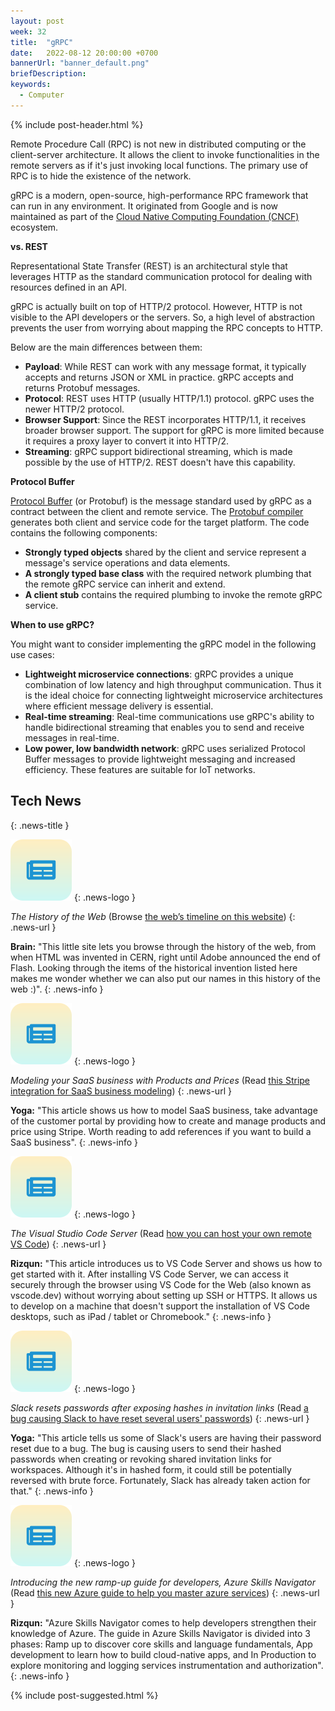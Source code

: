 ```yaml
---
layout: post
week: 32
title:  "gRPC"
date:   2022-08-12 20:00:00 +0700
bannerUrl: "banner_default.png"
briefDescription: 
keywords:
  - Computer
---
```


{% include post-header.html %}

Remote Procedure Call (RPC) is not new in distributed computing or the client-server architecture. It allows the client to invoke functionalities in the remote servers as if it's just invoking local functions. The primary use of RPC is to hide the existence of the network.

gRPC is a modern, open-source, high-performance RPC framework that can run in any environment. It originated from Google and is now maintained as part of the [Cloud Native Computing Foundation (CNCF)](https://www.cncf.io/) ecosystem.

__vs. REST__

Representational State Transfer (REST) is an architectural style that leverages HTTP as the standard communication protocol for dealing with resources defined in an API.

gRPC is actually built on top of HTTP/2 protocol. However, HTTP is not visible to the API developers or the servers. So, a high level of abstraction prevents the user from worrying about mapping the RPC concepts to HTTP.

Below are the main differences between them:

- **Payload**: While REST can work with any message format, it typically accepts and returns JSON or XML in practice. gRPC accepts and returns Protobuf messages.
- **Protocol**: REST uses HTTP (usually HTTP/1.1) protocol. gRPC uses the newer HTTP/2 protocol.
- **Browser Support**: Since the REST incorporates HTTP/1.1, it receives broader browser support. The support for gRPC is more limited because it requires a proxy layer to convert it into HTTP/2.
- **Streaming**: gRPC support bidirectional streaming, which is made possible by the use of HTTP/2. REST doesn't have this capability.

__Protocol Buffer__

[Protocol Buffer](https://developers.google.com/protocol-buffers/) (or Protobuf) is the message standard used by gRPC as a contract between the client and remote service. The [Protobuf compiler](https://github.com/protocolbuffers/protobuf) generates both client and service code for the target platform. The code contains the following components:

- **Strongly typed objects** shared by the client and service represent a message's service operations and data elements.
- **A strongly typed base class** with the required network plumbing that the remote gRPC service can inherit and extend.
- **A client stub** contains the required plumbing to invoke the remote gRPC service.

__When to use gRPC?__

You might want to consider implementing the gRPC model in the following use cases:

- **Lightweight microservice connections**: gRPC provides a unique combination of low latency and high throughput communication. Thus it is the ideal choice for connecting lightweight microservice architectures where efficient message delivery is essential.
- **Real-time streaming**: Real-time communications use gRPC's ability to handle bidirectional streaming that enables you to send and receive messages in real-time.
- **Low power, low bandwidth network**: gRPC uses serialized Protocol Buffer messages to provide lightweight messaging and increased efficiency. These features are suitable for IoT networks.

## Tech News
{: .news-title }

![memo](/assets/images/tech-news.svg)
{: .news-logo }

*The History of the Web* (Browse [the web’s timeline on this website](https://thehistoryoftheweb.com/timeline/))
{: .news-url }

__Brain:__ "This little site lets you browse through the history of the web, from when HTML was invented in CERN, right until Adobe announced the end of Flash. Looking through the items of the historical invention listed here makes me wonder whether we can also put our names in this history of the web :)".
{: .news-info }

![memo](/assets/images/tech-news.svg)
{: .news-logo }

*Modeling your SaaS business with Products and Prices* (Read [this Stripe integration for SaaS business modeling](https://dev.to/stripe/modeling-your-saas-business-with-products-and-prices-59e0))
{: .news-url }

__Yoga:__ "This article shows us how to model SaaS business, take advantage of the customer portal by providing how to create and manage products and price using Stripe. Worth reading to add references if you want to build a SaaS business".
{: .news-info }

![memo](/assets/images/tech-news.svg)
{: .news-logo }

*The Visual Studio Code Server* (Read [how you can host your own remote VS Code](https://code.visualstudio.com/blogs/2022/07/07/vscode-server))
{: .news-url }

__Rizqun:__ "This article introduces us to VS Code Server and shows us how to get started with it. After installing VS Code Server, we can access it securely through the browser using VS Code for the Web (also known as vscode.dev) without worrying about setting up SSH or HTTPS. It allows us to develop on a machine that doesn't support the installation of VS Code desktops, such as iPad / tablet or Chromebook."
{: .news-info }

![memo](/assets/images/tech-news.svg)
{: .news-logo }

*Slack resets passwords after exposing hashes in invitation links* (Read [a bug causing Slack to have reset several users' passwords](https://www.bleepingcomputer.com/news/security/slack-resets-passwords-after-exposing-hashes-in-invitation-links/))
{: .news-url }

__Yoga:__ "This article tells us some of Slack's users are having their password reset due to a bug. The bug is causing users to send their hashed passwords when creating or revoking shared invitation links for workspaces. Although it's in hashed form, it could still be potentially reversed with brute force. Fortunately, Slack has already taken action for that."
{: .news-info }

![memo](/assets/images/tech-news.svg)
{: .news-logo }

*Introducing the new ramp-up guide for developers, Azure Skills Navigator* (Read [this new Azure guide to help you master azure services](https://techcommunity.microsoft.com/t5/azure-developer-community-blog/introducing-the-new-ramp-up-guide-for-developers-azure-skills/ba-p/3431731))
{: .news-url }

__Rizqun:__ "Azure Skills Navigator comes to help developers strengthen their knowledge of Azure. The guide in Azure Skills Navigator is divided into 3 phases: Ramp up to discover core skills and language fundamentals, App development to learn how to build cloud-native apps, and In Production to explore monitoring and logging services instrumentation and authorization".
{: .news-info }

{% include post-suggested.html %}
